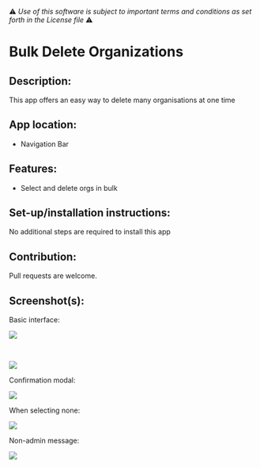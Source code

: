 :warning: *Use of this software is subject to important terms and conditions as set forth in the License file* :warning:

# Bulk Delete Organizations

## Description:

This app offers an easy way to delete many organisations at one time

## App location:

* Navigation Bar

## Features:

* Select and delete orgs in bulk

## Set-up/installation instructions:

No additional steps are required to install this app

## Contribution:

Pull requests are welcome.

## Screenshot(s):

Basic interface:

![](http://i.imgur.com/oMHZipo.png)

<br />

![](http://i.imgur.com/rMruxtY.png)

Confirmation modal:

![](http://i.imgur.com/1fVqV7p.png)

When selecting none:

![](http://i.imgur.com/ptzFXGD.png)

Non-admin message:

![](http://i.imgur.com/Q27fsGc.png)
